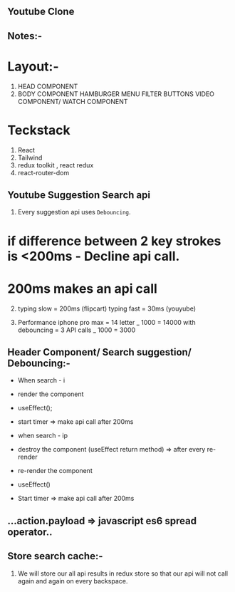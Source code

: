 ## Youtube Clone

## Notes:-

# Layout:-

1. HEAD COMPONENT
2. BODY COMPONENT
   HAMBURGER MENU
   FILTER BUTTONS
   VIDEO COMPONENT/ WATCH COMPONENT

# Teckstack

1. React
2. Tailwind
3. redux toolkit , react redux
4. react-router-dom

## Youtube Suggestion Search api

1. Every suggestion api uses `Debouncing`.

# if difference between 2 key strokes is <200ms - Decline api call.

# 200ms makes an api call

2.  typing slow = 200ms (flipcart)
    typing fast = 30ms (youyube)

3.  Performance
    iphone pro max = 14 letter _ 1000 = 14000
    with debouncing = 3 API calls _ 1000 = 3000

## Header Component/ Search suggestion/ Debouncing:-

- When search - i
- render the component
- useEffect();
- start timer => make api call after 200ms

- when search - ip
- destroy the component (useEffect return method) => after every re-render
- re-render the component
- useEffect()
- Start timer => make api call after 200ms

## ...action.payload => javascript es6 spread operator..

## Store search cache:-

1. We will store our all api results in redux store so that our api will not call again and again on every backspace.
